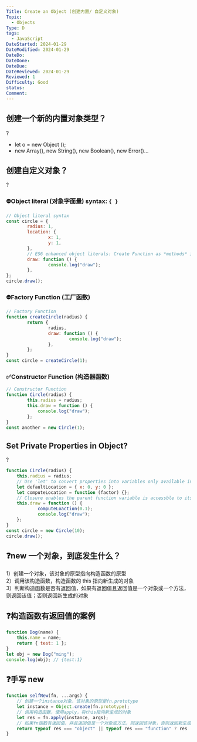 ```yaml
---
Title: Create an Object (创建内置/ 自定义对象)
Topic:
  - Objects
Type: D
tags:
  - JavaScript
DateStarted: 2024-01-29
DateModified: 2024-01-29
DateDo: 
DateDone: 
DateDue: 
DateReviewed: 2024-01-29
Reviewed: 1
Difficulty: Good
status: 
Comment:
---
```

## 创建一个新的内置对象类型？
?
- let o = new Object ();
- new Array(), new String(), new Boolean(), new Error()...

## 创建自定义对象？
?
### ⛔Object literal (对象字面量) syntax: `{ }`
```js
// Object literal syntax
const circle = {
		radius: 1,
		location: {
				x: 1,
				y: 1,
		},
		// ES6 enhanced object literals: Create Function as *methods* inside an object 🟨
		draw: function () {
				console.log("draw");
		},
};
circle.draw();
```
### ⛔Factory Function (工厂函数)
```js
// Factory Function
function createCircle(radius) {
		return {
				radius,
				draw: function () {
						console.log("draw");
				},
		};
}
const circle = createCircle(1);
```
### ✅Constructor Function (构造器函数)
```js
// Constructor Function
function Circle(radius) {
		this.radius = radius;
		this.draw = function () {
			console.log("draw");
		};
}
const another = new Circle(1);
```

## Set Private Properties in Object?
?
```js
function Circle(radius) {
	this.radius = radius;
	// Use 'let' to convert properties into variables only available inside this scope
	let defaultLocation = { x: 0, y: 0 };
	let computeLocation = function (factor) {};
	// Closure enables the parent function variable is accessble to its child without 'this' keyword
	this.draw = function () {
			computeLoaction(0.1);
			console.log("draw");
	};
}
const circle = new Circle(10);
circle.draw();
```

## ❓new 一个对象，到底发生什么？
1）创建一个对象，该对象的原型指向构造函数的原型  
2）调用该构造函数，构造函数的 this 指向新生成的对象  
3）判断构造函数是否有返回值，如果有返回值且返回值是一个对象或一个方法，则返回该值；否则返回新生成的对象

## ❓构造函数有返回值的案例
```js
function Dog(name) {
	this.name = name;
	return { test: 1 };
}
let obj = new Dog("ming");
console.log(obj); // {test:1}
```

## ❓手写 new
```javascript
function selfNew(fn, ...args) {
	// 创建一个instance对象，该对象的原型是fn.prototype
	let instance = Object.create(fn.prototype);
	// 调用构造函数，使用apply，将this指向新生成的对象
	let res = fn.apply(instance, args);
	// 如果fn函数有返回值，并且返回值是一个对象或方法，则返回该对象，否则返回新生成的instance对象
	return typeof res === "object" || typeof res === "function" ? res : instance;
}
```
